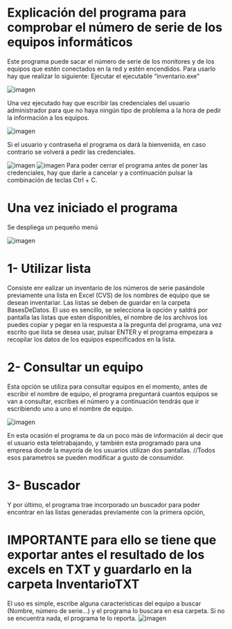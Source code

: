 # Explicación del programa para comprobar el número de serie de los equipos informáticos
Este programa puede sacar el número de serie de los monitores y de los equipos que estén
conectados en la red y estén encendidos.
Para usarlo hay que realizar lo siguiente:
Ejecutar el ejecutable “inventario.exe”

![imagen](https://user-images.githubusercontent.com/101093078/183937798-f09af88d-5252-45ea-a567-00b9bd5bb879.png)

Una vez ejecutado hay que escribir las credenciales del usuario administrador para que no haya ningún tipo de problema a la hora de pedir la información a los equipos.

![imagen](https://user-images.githubusercontent.com/101093078/183938101-e49e02cf-2251-4f65-aeb4-993f75919314.png)

Si el usuario y contraseña el programa os dará la bienvenida, en caso contrario se volverá a pedir las credenciales.

![imagen](https://user-images.githubusercontent.com/101093078/183938308-542d99c9-0560-4404-b002-23a9759789d3.png)
![imagen](https://user-images.githubusercontent.com/101093078/183938378-f4dcc011-5c30-4a71-9ba3-803ec94a323d.png)
Para poder cerrar el programa antes de poner las credenciales, hay que darle a cancelar y a continuación pulsar la combinación de teclas Ctrl + C.

# Una vez iniciado el programa
Se despliega un pequeño menú

![imagen](https://user-images.githubusercontent.com/101093078/183938634-bc073400-3bde-4692-92eb-aa636878e4b1.png)

# 1- Utilizar lista
Consiste enr ealizar un inventario de los números de serie pasándole previamente una lista en Excel (CVS) de los nombres de equipo que se desean inventariar.
Las listas se deben de guardar en la carpeta BasesDeDatos.
El uso es sencillo, se selecciona la opción y saldrá por pantalla las listas que esten disponibles, el nombre de los archivos los puedes copiar y pegar en la respuesta a la pregunta del programa, una vez escrito que lista se desea usar, pulsar ENTER y el programa empezara a recopilar los datos de los equipos especificados en la lista.

# 2- Consultar un equipo
Esta opción se utiliza para consultar equipos en el momento, antes de escribir el nombre de equipo, el programa preguntará cuantos equipos se van a consultar, escribes el número y a continuación tendrás que ir escribiendo uno a uno el nombre de equipo.

![imagen](https://user-images.githubusercontent.com/101093078/183940455-d8de0d33-58e8-492e-90ff-46967e45e2e3.png)

En esta ocasión el programa te da un poco más de información al decir que el usuario esta teletrabajando, y también esta programado para una empresa donde la mayoría de los usuarios utilizan dos pantallas. //Todos esos parametros se pueden modificar a gusto de consumidor.

# 3- Buscador
Y por último, el programa trae incorporado un buscador para poder encontrar en las listas generadas previamente con la primera opción,
# IMPORTANTE para ello se tiene que exportar antes el resultado de los excels en TXT y guardarlo en la carpeta InventarioTXT
El uso es simple, escribe alguna características del equipo a buscar (Nombre, número de serie...) y el programa lo buscara en esa carpeta.
Si no se encuentra nada, el programa te lo reporta.
![imagen](https://user-images.githubusercontent.com/101093078/183941325-913e37a1-ab92-4b82-98de-d10f2997a66b.png)
